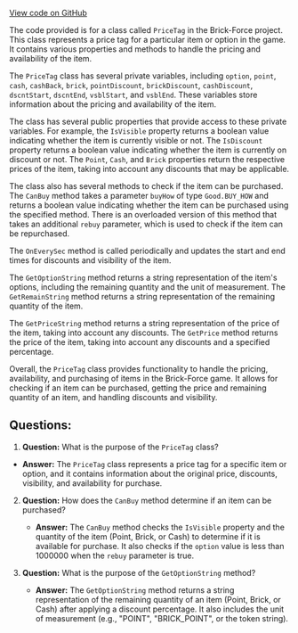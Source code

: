 [View code on GitHub](https://github.com/TieHaxJan/Brick-Force/Assembly-CSharp\PriceTag.cs)

The code provided is for a class called `PriceTag` in the Brick-Force project. This class represents a price tag for a particular item or option in the game. It contains various properties and methods to handle the pricing and availability of the item.

The `PriceTag` class has several private variables, including `option`, `point`, `cash`, `cashBack`, `brick`, `pointDiscount`, `brickDiscount`, `cashDiscount`, `dscntStart`, `dscntEnd`, `vsblStart`, and `vsblEnd`. These variables store information about the pricing and availability of the item.

The class has several public properties that provide access to these private variables. For example, the `IsVisible` property returns a boolean value indicating whether the item is currently visible or not. The `IsDiscount` property returns a boolean value indicating whether the item is currently on discount or not. The `Point`, `Cash`, and `Brick` properties return the respective prices of the item, taking into account any discounts that may be applicable.

The class also has several methods to check if the item can be purchased. The `CanBuy` method takes a parameter `buyHow` of type `Good.BUY_HOW` and returns a boolean value indicating whether the item can be purchased using the specified method. There is an overloaded version of this method that takes an additional `rebuy` parameter, which is used to check if the item can be repurchased.

The `OnEverySec` method is called periodically and updates the start and end times for discounts and visibility of the item.

The `GetOptionString` method returns a string representation of the item's options, including the remaining quantity and the unit of measurement. The `GetRemainString` method returns a string representation of the remaining quantity of the item.

The `GetPriceString` method returns a string representation of the price of the item, taking into account any discounts. The `GetPrice` method returns the price of the item, taking into account any discounts and a specified percentage.

Overall, the `PriceTag` class provides functionality to handle the pricing, availability, and purchasing of items in the Brick-Force game. It allows for checking if an item can be purchased, getting the price and remaining quantity of an item, and handling discounts and visibility.
## Questions: 
 1. **Question:** What is the purpose of the `PriceTag` class?
   - **Answer:** The `PriceTag` class represents a price tag for a specific item or option, and it contains information about the original price, discounts, visibility, and availability for purchase.

2. **Question:** How does the `CanBuy` method determine if an item can be purchased?
   - **Answer:** The `CanBuy` method checks the `IsVisible` property and the quantity of the item (Point, Brick, or Cash) to determine if it is available for purchase. It also checks if the `option` value is less than 1000000 when the `rebuy` parameter is true.

3. **Question:** What is the purpose of the `GetOptionString` method?
   - **Answer:** The `GetOptionString` method returns a string representation of the remaining quantity of an item (Point, Brick, or Cash) after applying a discount percentage. It also includes the unit of measurement (e.g., "POINT", "BRICK_POINT", or the token string).